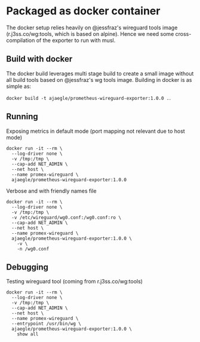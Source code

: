 # Packaged as docker container

The docker setup relies heavily on @jessfraz's wireguard tools image (r.j3ss.co/wg:tools, which is based on alpine). Hence we need some cross-compilation of the exporter to run with musl.

## Build with docker

The docker build leverages multi stage build to create a small image without all build tools based on @jessfraz's wg tools image. Building in docker is as simple as:

 `docker build -t ajaegle/prometheus-wireguard-exporter:1.0.0 .`.

## Running

Exposing metrics in default mode (port mapping not relevant due to host mode)

```
docker run -it --rm \
  --log-driver none \
  -v /tmp:/tmp \
  --cap-add NET_ADMIN \
  --net host \
  --name promex-wireguard \
  ajaegle/prometheus-wireguard-exporter:1.0.0
```

Verbose and with friendly names file

```
docker run -it --rm \
  --log-driver none \
  -v /tmp:/tmp \
  -v /etc/wireguard/wg0.conf:/wg0.conf:ro \
  --cap-add NET_ADMIN \
  --net host \
  --name promex-wireguard \
  ajaegle/prometheus-wireguard-exporter:1.0.0 \
    -v \
    -n /wg0.conf
```

## Debugging

Testing wireguard tool (coming from r.j3ss.co/wg:tools)

```
docker run -it --rm \
  --log-driver none \
  -v /tmp:/tmp \
  --cap-add NET_ADMIN \
  --net host \
  --name promex-wireguard \
  --entrypoint /usr/bin/wg \
  ajaegle/prometheus-wireguard-exporter:1.0.0 \
    show all
```
